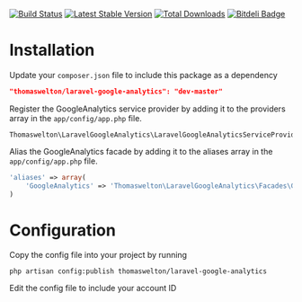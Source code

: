 [![Build Status](https://travis-ci.org/thomaswelton/laravel-google-analytics.png?branch=master)](https://travis-ci.org/thomaswelton/laravel-google-analytics)
[![Latest Stable Version](https://poser.pugx.org/thomaswelton/laravel-google-analytics/v/stable.png)](https://packagist.org/packages/thomaswelton/laravel-google-analytics)
[![Total Downloads](https://poser.pugx.org/thomaswelton/laravel-google-analytics/downloads.png)](https://packagist.org/packages/thomaswelton/laravel-google-analytics)
[![Bitdeli Badge](https://d2weczhvl823v0.cloudfront.net/thomaswelton/laravel-google-analytics/trend.png)](https://bitdeli.com/free "Bitdeli Badge")


# Installation

Update your `composer.json` file to include this package as a dependency
```json
"thomaswelton/laravel-google-analytics": "dev-master"
```

Register the GoogleAnalytics service provider by adding it to the providers array in the `app/config/app.php` file. 
```
Thomaswelton\LaravelGoogleAnalytics\LaravelGoogleAnalyticsServiceProvider
```

Alias the GoogleAnalytics facade by adding it to the aliases array in the `app/config/app.php` file. 
```php
'aliases' => array(
	'GoogleAnalytics' => 'Thomaswelton\LaravelGoogleAnalytics\Facades\GoogleAnalytics'
)
```

# Configuration

Copy the config file into your project by running
```
php artisan config:publish thomaswelton/laravel-google-analytics
```

Edit the config file to include your account ID
